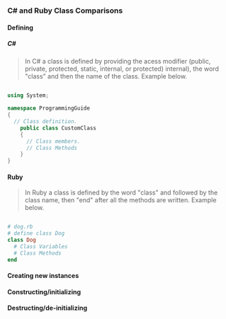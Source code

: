 ### C# and Ruby Class Comparisons

#### Defining
  ##### C#
  > In C# a class is defined by providing the acess modifier (public, private, protected, static, internal, or protected) internal), the word "class" and then the name of the class. Example below.
    
~~~~c#

using System;

namespace ProgrammingGuide
{
  // Class definition.
    public class CustomClass
    {
      // Class members.
      // Class Methods
    }
}
~~~~

  #### Ruby
  > In Ruby a class is defined by the word "class" and followed by the class name, then "end" after all the methods are written. Example below.
  
```ruby

# dog.rb  
# define class Dog  
class Dog  
  # Class Variables
  # Class Methods
end  

```

#### Creating new instances

#### Constructing/initializing

#### Destructing/de-initializing
